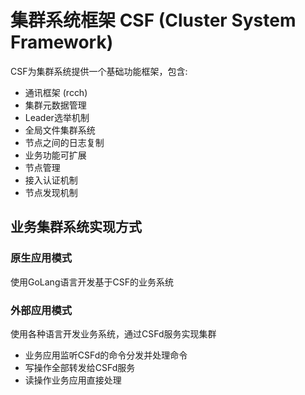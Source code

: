 # 集群系统框架 CSF (Cluster System Framework)

CSF为集群系统提供一个基础功能框架，包含:

* 通讯框架 (rcch)
* 集群元数据管理
* Leader选举机制
* 全局文件集群系统
* 节点之间的日志复制
* 业务功能可扩展
* 节点管理
* 接入认证机制
* 节点发现机制

## 业务集群系统实现方式

### 原生应用模式

使用GoLang语言开发基于CSF的业务系统

### 外部应用模式

使用各种语言开发业务系统，通过CSFd服务实现集群

* 业务应用监听CSFd的命令分发并处理命令
* 写操作全部转发给CSFd服务
* 读操作业务应用直接处理
